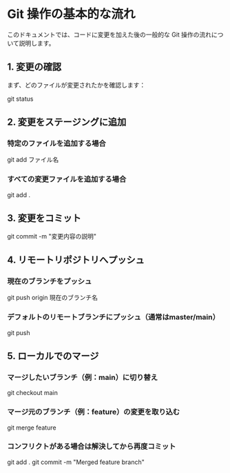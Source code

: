 # Git 操作の基本的な流れ

このドキュメントでは、コードに変更を加えた後の一般的な Git 操作の流れについて説明します。


## 1. 変更の確認

まず、どのファイルが変更されたかを確認します：

git status

## 2. 変更をステージングに追加

### 特定のファイルを追加する場合
git add ファイル名

### すべての変更ファイルを追加する場合
git add .

## 3. 変更をコミット
git commit -m "変更内容の説明"

## 4. リモートリポジトリへプッシュ

### 現在のブランチをプッシュ
git push origin 現在のブランチ名

### デフォルトのリモートブランチにプッシュ（通常はmaster/main）
git push

## 5. ローカルでのマージ

### マージしたいブランチ（例：main）に切り替え
git checkout main

### マージ元のブランチ（例：feature）の変更を取り込む
git merge feature

### コンフリクトがある場合は解決してから再度コミット
git add .
git commit -m "Merged feature branch"